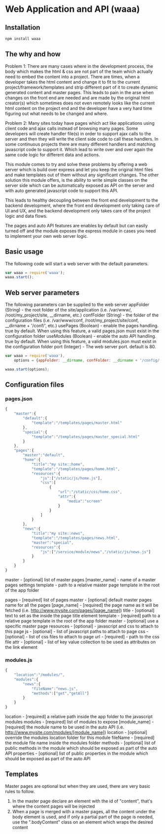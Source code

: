 Web Application and API (waaa)
=============================

Installation
------------
```bash
npm install waaa
```

The why and how
---------------
Problem 1: There are many cases where in the development process, the body which makes the html & css are not part of
 the team which actually need to embed the content into a project.
 There are times, when a developer takes the html content and change it to fit to the current project/framework/templates
  and strip different part of it to create dynamic generated content and master pages.
 This leads to pain in the arse when changes on the front end are needed and are made by the original html creator(s)
 which sometimes does not even remotely looks like the current html content on the project end and the developer have
  a very hard time figuring out what needs to be changed and where.

Problem 2: Many sites today have pages which act like applications using client code and ajax calls instead of browsing
    many pages. Some developers will create handler file(s) in order to support ajax calls to the server and then they
     will write the client side code to call these handlers. In some continuous projects there are many different handlers
     and matching javascript code to support it. Which lead to write over and over again the same code logic for different
     data and actions.

This module comes to try and solve these problems by offering a web server which is build over express and let you keep
 the original html files and make templates out of them without any significant changes.
The other solution this module offers, is the ability to write simple classes on the server side which can be automatically
exposed as API on the server and with auto generated javascript code to support this API.

This leads to healthy decoupling between the front end development to the backend development, where the front end development
only taking care of UI and UX, and the backend development only takes care of the project logic and data flows.


The pages and auto API features are enables by default but can easily turned off and the module exposes the express module
in cases you need to implement your own web server logic.


Basic usage
-----------
The following code will start a web server with the default parameters.

```javascript
var waaa = require('waaa');
waaa.start();
```

Web server parameters
---------------------
The following parameters can be supplied to the web server
appFolder (String) - the root folder of the site/application (i.e. /var/www/, /root/my_project/site, __dirname, etc.)
confFolder (String) - the folder of the configuration files (i.e. /var/www/conf, /root/my_project/site/conf, __dirname + '/conf/', etc.)
usePages (Boolean) - enable the pages handling. true by default. When using this feature, a valid pages.json must exist in the configuration folder
useModules (Boolean) - enable the auto API handling. true by default. When using this feature, a valid modules.json must exist in the configuration folder
port (Integer) - The web server port. default is 80.

```javascript
var waaa = require('waaa'),
    options = {appFolder: __dirname, confFolder: __dirname + '/config/', port:8080};

waaa.start(options);
```

Configuration files
-------------------
### pages.json
```javascript
{
    "master":{
        "default":{
            "template":"/templates/pages/master.html"
        },
        "special":{
            "template":"/templates/pages/master_special.html"
        }
    },
    "pages":{
        "master":"default",
        "home":{
            "title":"my site::home",
            "template":"/templates/pages/home.html",
            "resources":{
                "js":["/static/js/home.js"],
                "css":[
                    {
                        "url":"/static/css/home.css",
                        "attr":{
                            "media":"screen"
                        }
                    }
                ]
            }
        },
        "news":{
            "title":"my site::news",
            "template":"/templates/pages/news.html",
            "master":"special",
            "resources":{
                "js":["/service/module/news","/static/js/news.js"]
            }
        }
    }
}
```

master - [optional] list of master pages
    [master_name] - name of a master pages settings
        template - path to a relative master page template in the root of the app folder

pages - [required] list of pages
    master - [optional] default master pages name for all the pages
    [page_name] - [required] the page name as it will be fetched (i.e. http://www.mysite.com/pages/[page_name])
        title - [optional] text to set as the inside the page title element
        template - [required] path to a relative page template in the root of the app folder
        master - [optional] use a specific master page
        resources - [optional] - javascript and css to attach to this page
            js - [optional] - list of javascript paths to attach to page
            css - [optional] - list of css files to attach to page
                url - [required] - path to the css file
                attr - [optional] - list of key value collection to be used as attributes on the link element


### modules.js
```javascript
{
    "location":"/modules/",
    "modules":{
        "news":{
            "fileName":"news.js",
            "methods":["get","getAll"]
        }
    }
}
```

location - [required] a relative path inside the app folder to the javascript modules
modules - [required] list of modules to expose
    [module_name] - [required] the module name to be used in the auto API (i.e. http://www.mysite.com/modules/[module_name])
        location - [optional] override the modules location folder for this module
        fileName - [required] the module file name inside the modules folder
        methods - [optional] list of public methods in the module which should be exposed as part of the auto API
        properties - [optional] list of public properties in the module which should be exposed as part of the auto API



Templates
---------
Master pages are optional but when they are used, there are very basic rules to follow.
1. In the master page declare an element with the id of "content", that's where the content pages will be injected
2. When a page is merged with a master pages, all the content under the body element is used, and if only a partial part
of the page is needed, use the ".bodyContent" class on an element which wraps the desired content


